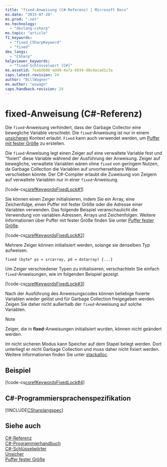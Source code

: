```yaml
---
title: "fixed-Anweisung (C#-Referenz) | Microsoft Docs"
ms.date: "2015-07-20"
ms.prod: ".net"
ms.technology: 
  - "devlang-csharp"
ms.topic: "article"
f1_keywords: 
  - "fixed_CSharpKeyword"
  - "fixed"
dev_langs: 
  - "CSharp"
helpviewer_keywords: 
  - "fixed-Schlüsselwort [C#]"
ms.assetid: 7ea6db08-ad49-4a7a-b934-d8c4acad1c3a
caps.latest.revision: 24
author: "BillWagner"
ms.author: "wiwagn"
caps.handback.revision: 24
---
```

# fixed-Anweisung (C#-Referenz)
Die `fixed`\-Anweisung verhindert, dass der Garbage Collector eine bewegliche Variable verschiebt.  Die `fixed`\-Anweisung ist nur in einem [unsicheren](../../../csharp/language-reference/keywords/unsafe.md) Kontext erlaubt.  `Fixed` kann auch verwendet werden, um [Puffer mit fester Größe](../../../csharp/programming-guide/unsafe-code-pointers/fixed-size-buffers.md) zu erstellen.  
  
 Die `fixed`\-Anweisung legt einen Zeiger auf eine verwaltete Variable fest und "fixiert" diese Variable während der Ausführung der Anweisung.  Zeiger auf bewegliche, verwaltete Variablen wären ohne `fixed` von geringem Nutzen, da Garbage Collection die Variablen auf unvorhersehbare Weise verschieben könnte.  Der C\#\-Compiler erlaubt die Zuweisung von Zeigern auf verwaltete Variablen nur in einer `fixed`\-Anweisung.  
  
 [!code-cs[csrefKeywordsFixedLock#1](../../../csharp/language-reference/keywords/codesnippet/csharp/csrefFixedLock/csrefKeywordsFixedLock.cs#1)]  
  
 Sie können einen Zeiger initialisieren, indem Sie ein Array, eine Zeichenfolge, einen Puffer mit fester Größe oder die Adresse einer Variablen verwenden.  Das folgende Beispiel veranschaulicht die Verwendung von variablen Adressen, Arrays und Zeichenfolgen.  Weitere Informationen über Puffer mit fester Größe finden Sie unter [Puffer fester Größe](../../../csharp/programming-guide/unsafe-code-pointers/fixed-size-buffers.md).  
  
 [!code-cs[csrefKeywordsFixedLock#2](../../../csharp/language-reference/keywords/codesnippet/csharp/csrefFixedLock/csrefKeywordsFixedLock.cs#2)]  
  
 Mehrere Zeiger können initialisiert werden, solange sie denselben Typ aufweisen.  
  
```  
fixed (byte* ps = srcarray, pd = dstarray) {...}  
```  
  
 Um Zeiger verschiedener Typen zu initialisieren, verschachteln Sie einfach `fixed`\-Anweisungen, wie im folgenden Beispiel gezeigt.  
  
 [!code-cs[csrefKeywordsFixedLock#3](../../../csharp/language-reference/keywords/codesnippet/csharp/csrefFixedLock/csrefKeywordsFixedLock.cs#3)]  
  
 Nach der Ausführung des Anweisungscodes können beliebige fixierte Variablen wieder gelöst und für Garbage Collection freigegeben werden.  Zeigen Sie daher nicht außerhalb der `fixed`\-Anweisung auf solche Variablen.  
  
> [!NOTE]
>  Zeiger, die in **fixed**\-Anweisungen initialisiert wurden, können nicht geändert werden.  
  
 Im nicht sicheren Modus kann Speicher auf dem Stapel belegt werden. Dort unterliegt er nicht Garbage Collection und muss daher nicht fixiert werden.  Weitere Informationen finden Sie unter [stackalloc](../../../csharp/language-reference/keywords/stackalloc.md).  
  
## Beispiel  
 [!code-cs[csrefKeywordsFixedLock#4](../../../csharp/language-reference/keywords/codesnippet/csharp/csrefFixedLock/csrefKeywordsFixedLock.cs#4)]  
  
## C\#\-Programmiersprachenspezifikation  
 [!INCLUDE[CSharplangspec](../../../csharp/language-reference/keywords/includes/csharplangspec-md.md)]  
  
## Siehe auch  
 [C\#\-Referenz](../../../csharp/language-reference/index.md)   
 [C\#\-Programmierhandbuch](../../../csharp/programming-guide/index.md)   
 [C\#\-Schlüsselwörter](../../../csharp/language-reference/keywords/index.md)   
 [Unsicher](../../../csharp/language-reference/keywords/unsafe.md)   
 [Puffer fester Größe](../../../csharp/programming-guide/unsafe-code-pointers/fixed-size-buffers.md)